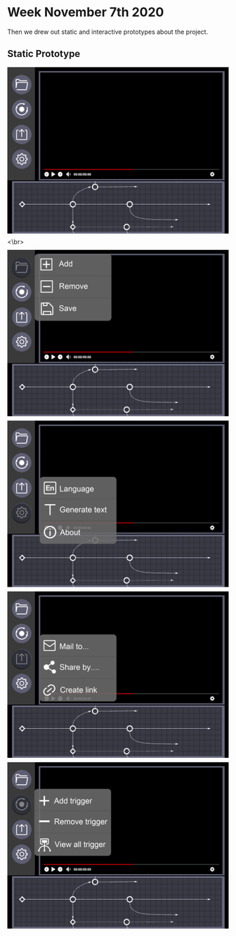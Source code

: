 # Week November 7th 2020
Then we drew out static and interactive prototypes about the project.

## Static Prototype

<a href="/images/Main.png"><img src="/images/Main.png" style="max-width: 100%; display: block; margin: 10px auto;"></a> 
<\br>
<a href="/images/File_window.png"><img src="/images/File_window.png" style="max-width: 100%; display: block; margin: 10px auto;"></a> 
<a href="/images/Setting_window.png"><img src="/images/Setting_window.png" style="max-width: 100%; display: block; margin: 10px auto;"></a>
<a href="/images/Share_window.png"><img src="/images/Share_window.png" style="max-width: 100%; display: block; margin: 10px auto;"></a> 
<a href="/images/Trigger_window.png"><img src="/images/Trigger_window.png" style="max-width: 100%; display: block; margin: 10px auto;"></a> 
